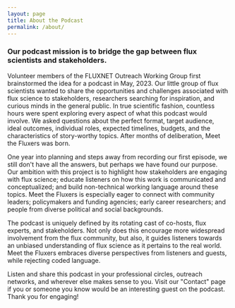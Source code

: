 ```yaml
---
layout: page
title: About the Podcast
permalink: /about/
---
```


### Our podcast mission is to bridge the gap between flux scientists and stakeholders.

Volunteer members of the FLUXNET Outreach Working Group first brainstormed the idea for a podcast in May, 2023. Our little group of flux scientists wanted to share the opportunities and challenges associated with flux science to stakeholders, researchers searching for inspiration, and curious minds in the general public. In true scientific fashion, countless hours were spent exploring every aspect of what this podcast would involve. We asked questions about the perfect format, target audience, ideal outcomes, individual roles, expected timelines, budgets, and the characteristics of story-worthy topics. After months of deliberation, Meet the Fluxers was born.

One year into planning and steps away from recording our first episode, we still don't have all the answers, but perhaps we have found our purpose. Our ambition with this project is to highlight how stakeholders are engaging with flux science; educate listeners on how this work is communicated and conceptualized; and build non-technical working language around these topics. Meet the Fluxers is especially eager to connect with community leaders; policymakers and funding agencies; early career researchers; and people from diverse political and social backgrounds.

The podcast is uniquely defined by its rotating cast of co-hosts, flux experts, and stakeholders. Not only does this encourage more widespread involvement from the flux community, but also, it guides listeners towards an unbiased understanding of flux science as it pertains to the real world. Meet the Fluxers embraces diverse perspectives from listeners and guests, while rejecting coded language. 

Listen and share this podcast in your professional circles, outreach networks, and wherever else makes sense to you. Visit our "Contact" page if you or someone you know would be an interesting guest on the podcast. Thank you for engaging!

